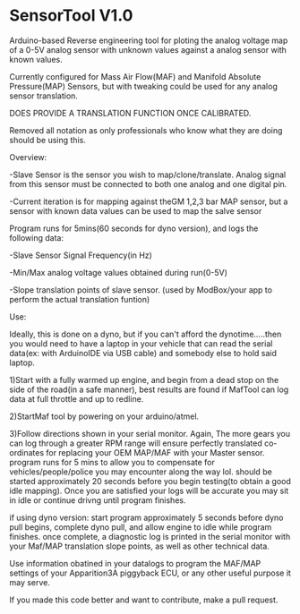 # SensorTool V1.0
Arduino-based Reverse engineering tool for ploting the analog voltage map of a 0-5V analog sensor with unknown values against a analog sensor with known values.

Currently configured for Mass Air Flow(MAF) and Manifold Absolute Pressure(MAP) Sensors, but with tweaking could be used for any analog sensor translation.

DOES PROVIDE A TRANSLATION FUNCTION ONCE CALIBRATED.

Removed all notation as only professionals who know what they are doing should be using this. 

Overview:

-Slave Sensor is the sensor you wish to map/clone/translate. Analog signal from this sensor must be connected to both one analog and one digital pin.

-Current iteration is for mapping against theGM 1,2,3 bar MAP sensor, but a sensor with known data values can be used to map the salve sensor  


Program runs for 5mins(60 seconds for dyno version), and logs the following data:

  -Slave Sensor Signal Frequency(in Hz)
  
  -Min/Max analog voltage values obtained during run(0-5V)
  
  -Slope translation points of slave sensor. (used by ModBox/your app to perform the actual translation funtion)

Use:

Ideally, this is done on a dyno, but if you can't afford the dynotime.....then you would need to have a laptop in your vehicle that can read the serial data(ex: with ArduinoIDE via USB cable) and somebody else to hold said laptop.

1)Start with a fully warmed up engine, and begin from a dead stop on the side of the road(in a safe manner), best results are found if MafTool can log data at full throttle and up to redline. 

2)StartMaf tool by powering on your arduino/atmel.

3)Follow directions shown in your serial monitor. Again, The more gears you can log through a greater RPM range will ensure perfectly translated co-ordinates for replacing your OEM MAP/MAF with your Master sensor. program runs for 5 mins to allow you to compensate for vehicles/people/police you may encounter along the way lol. should be started approximately 20 seconds before you begin testing(to obtain a good idle mapping). Once you are satisfied your logs will be accurate you may sit in idle or continue drivng until program finishes. 

if using dyno version: start program approximately 5 seconds before dyno pull begins, complete dyno pull, and allow engine to idle while program finishes. once complete, a diagnostic log is printed in the serial monitor with your Maf/MAP translation slope points, as well as other technical data. 

Use information obatined in your datalogs to program the MAF/MAP settings of your Apparition3A piggyback ECU, or any other useful purpose it may serve.

If you made this code better and want to contribute, make a pull request.

